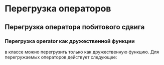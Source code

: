 # Перегрузка операторов
## Перегрузка оператора побитового сдвига
### Перегрузка operator как дружественной функции

 в классе можно перегрузить только как дружественную функцию. Для перегружаемых операторов действует следующее:
